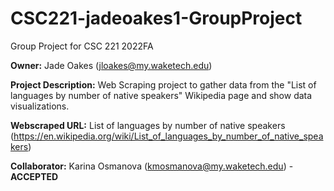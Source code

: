 # CSC221-jadeoakes1-GroupProject
Group Project for CSC 221 2022FA

__Owner:__ Jade Oakes (jloakes@my.waketech.edu)

__Project Description:__ Web Scraping project to gather data from the "List of languages by number of native speakers" Wikipedia page and show data visualizations.


__Webscraped URL:__ List of languages by number of native speakers (https://en.wikipedia.org/wiki/List_of_languages_by_number_of_native_speakers)

__Collaborator:__ Karina Osmanova (kmosmanova@my.waketech.edu) - __ACCEPTED__
